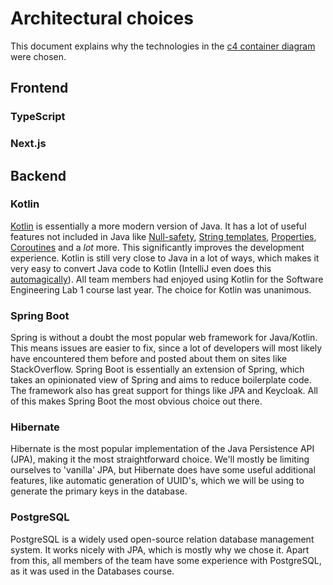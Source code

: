 # Architectural choices

This document explains why the technologies in the [c4 container diagram](docs/C4_container_diagram.png) were chosen.

## Frontend

### TypeScript

### Next.js


## Backend

### Kotlin

[Kotlin](https://kotlinlang.org/) is essentially a more modern version of Java. It has a lot of useful features not included in Java like 
[Null-safety](https://kotlinlang.org/docs/null-safety.html), [String templates](https://kotlinlang.org/docs/basic-types.html#string-templates),
[Properties](https://kotlinlang.org/docs/properties.html), [Coroutines](https://kotlinlang.org/docs/coroutines-overview.html)
and a *lot* more. This significantly improves the development experience. Kotlin is still very close to Java in a lot of ways,
which makes it very easy to convert Java code to Kotlin (IntelliJ even does this 
[automagically](https://www.jetbrains.com/help/idea/get-started-with-kotlin.html#b13357a)).
All team members had enjoyed using Kotlin for the Software Engineering Lab 1 course last year. 
The choice for Kotlin was unanimous.

### Spring Boot

Spring is without a doubt the most popular web framework for Java/Kotlin. This means issues are easier to fix,
since a lot of developers will most likely have encountered them before and posted about them on sites like StackOverflow.
Spring Boot is essentially an extension of Spring, which takes an opinionated view of Spring and aims to reduce boilerplate code.
The framework also has great support for things like JPA and Keycloak. All of this makes Spring Boot the most obvious choice out there.

### Hibernate

Hibernate is the most popular implementation of the Java Persistence API (JPA), making it the most straightforward choice.
We'll mostly be limiting ourselves to 'vanilla' JPA, but Hibernate does have some useful additional features, 
like automatic generation of UUID's, which we will be using to generate the primary keys in the database.

### PostgreSQL

PostgreSQL is a widely used open-source relation database management system. It works nicely with JPA,
which is mostly why we chose it. Apart from this, all members of the team have some experience with PostgreSQL,
as it was used in the Databases course.

